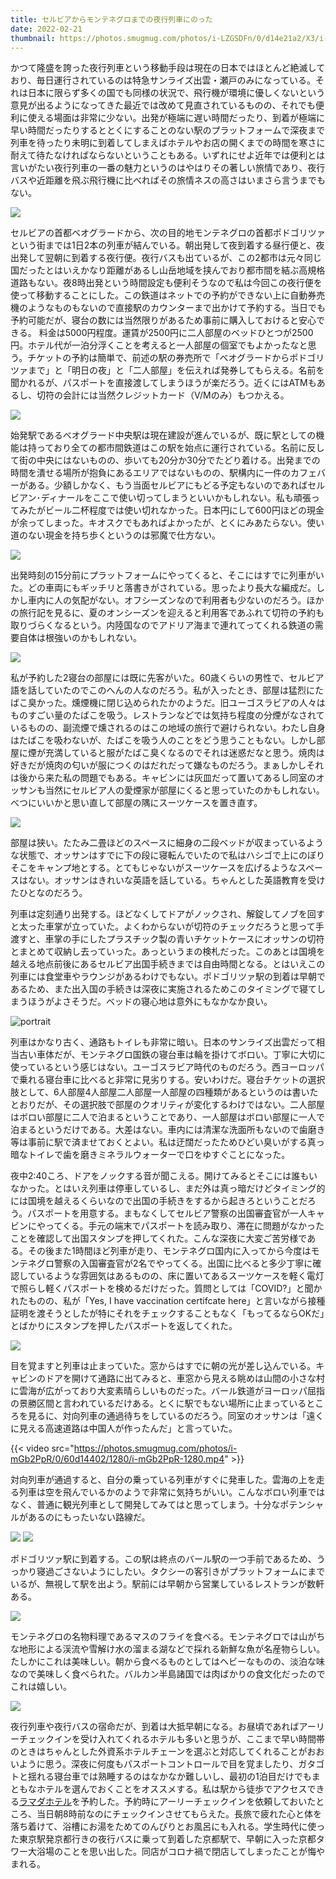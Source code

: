 ```yaml
---
title: セルビアからモンテネグロまでの夜行列車にのった
date: 2022-02-21
thumbnail: https://photos.smugmug.com/photos/i-LZGSDFn/0/d14e21a2/X3/i-LZGSDFn-X3.jpg
---
```


かつて隆盛を誇った夜行列車という移動手段は現在の日本ではほとんど絶滅しており、毎日運行されているのは特急サンライズ出雲・瀬戸のみになっている。それは日本に限らず多くの国でも同様の状況で、飛行機が環境に優しくないという意見が出るようになってきた最近では改めて見直されているものの、それでも便利に使える場面は非常に少ない。出発が極端に遅い時間だったり、到着が極端に早い時間だったりするととくにすることのない駅のプラットフォームで深夜まで列車を待ったり未明に到着してしまえばホテルやお店の開くまでの時間を寒さに耐えて待たなければならないということもある。いずれにせよ近年では便利とは言いがたい夜行列車の一番の魅力というのはやはりその著しい旅情であり、夜行バスや近距離を飛ぶ飛行機に比べればその旅情ネスの高さはいまさら言うまでもない。

![](https://photos.smugmug.com/photos/i-NpczmPz/0/1029fd08/X3/i-NpczmPz-X3.jpg)

セルビアの首都ベオグラードから、次の目的地モンテネグロの首都ポドゴリツァという街までは1日2本の列車が結んでいる。朝出発して夜到着する昼行便と、夜出発して翌朝に到着する夜行便。夜行バスも出ているが、この2都市は元々同じ国だったとはいえかなり距離があるし山岳地域を挟んでおり都市間を結ぶ高規格道路もない。夜8時出発という時間設定も便利そうなので私は今回この夜行便を使って移動することにした。この鉄道はネットでの予約ができない上に自動券売機のようなものもないので直接駅のカウンターまで出かけて予約する。当日でも予約可能だが、寝台の数には当然限りがあるため事前に購入しておけると安心できる。 料金は5000円程度。運賃が2500円に二人部屋のベッドひとつが2500円。ホテル代が一泊分浮くことを考えると一人部屋の個室でもよかったなと思う。チケットの予約は簡単で、前述の駅の券売所で「ベオグラードからポドゴリツァまで」と「明日の夜」と「二人部屋」を伝えれば発券してもらえる。名前を聞かれるが、パスポートを直接渡してしまうほうが楽だろう。近くにはATMもあるし、切符の会計には当然クレジットカード（V/Mのみ）もつかえる。

![](https://photos.smugmug.com/photos/i-dvgd7qB/0/e76ae4ef/X3/i-dvgd7qB-X3.jpg)

始発駅であるベオグラード中央駅は現在建設が進んでいるが、既に駅としての機能は持っており全ての都市間鉄道はこの駅を始点に運行されている。名前に反して街の中央にはないものの、歩いても20分か30分でたどり着ける。出発までの時間を潰せる場所が抱負にあるエリアではないものの、駅構内に一件のカフェバーがある。少額しかなく、もう当面セルビアにもどる予定もないのであればセルビアン･ディナールをここで使い切ってしまうといいかもしれない。私も頑張ってみたがビール二杯程度では使い切れなかった。日本円にして600円ほどの現金が余ってしまった。キオスクでもあればよかったが、とくにみあたらない。使い道のない現金を持ち歩くというのは邪魔で仕方ない。

![](https://photos.smugmug.com/photos/i-BkpF9TF/0/161159d7/X3/i-BkpF9TF-X3.jpg)

出発時刻の15分前にプラットフォームにやってくると、そこにはすでに列車がいた。どの車両にもギッチリと落書きがされている。思ったより長大な編成だ。しかし車内に人の気配がない。オフシーズンなので利用者も少ないのだろう。ほかの旅行記を見るに、夏のオンシーズンを迎えると利用客であふれて切符の予約も取りづらくなるという。内陸国なのでアドリア海まで連れてってくれる鉄道の需要自体は根強いのかもしれない。

![](https://photos.smugmug.com/photos/i-72RSTv6/0/3c03a159/X3/i-72RSTv6-X3.jpg)

私が予約した2寝台の部屋には既に先客がいた。60歳くらいの男性で、セルビア語を話していたのでこのへんの人なのだろう。私が入ったとき、部屋は猛烈にたばこ臭かった。燻煙機に閉じ込められたかのようだ。旧ユーゴスラビアの人々はものすごい量のたばこを吸う。レストランなどでは気持ち程度の分煙がなされているものの、副流煙で燻されるのはこの地域の旅行で避けられない。わたし自身はたばこを吸わないが、たばこを吸う人のことをどう思うこともない。しかし部屋に煙が充満していると服がたばこ臭くなるのでそれは迷惑だなと思う。焼肉は好きだが焼肉の匂いが服につくのはだれだって嫌なものだろう。まぁしかしそれは後から来た私の問題でもある。キャビンには灰皿だって置いてあるし同室のオッサンも当然にセルビア人の愛煙家が部屋にくると思っていたのかもしれない。べつにいいかと思い直して部屋の隅にスーツケースを置き直す。

![](https://photos.smugmug.com/photos/i-BvmxWpX/0/c0ff5847/X3/i-BvmxWpX-X3.jpg)

部屋は狭い。たたみ二畳ほどのスペースに細身の二段ベッドが収まっているような状態で、オッサンはすでに下の段に寝転んでいたので私はハシゴで上にのぼりそこをキャンプ地とする。とてもじゃないがスーツケースを広げるようなスペースはない。オッサンはきれいな英語を話している。ちゃんとした英語教育を受けたひとなのだろう。

列車は定刻通り出発する。ほどなくしてドアがノックされ、解錠してノブを回すと太った車掌が立っていた。よくわからないが切符のチェックだろうと思って手渡すと、車掌の手にしたプラスチック製の青いチケットケースにオッサンの切符とまとめて収納し去っていった。あっというまの検札だった。このあとは国境を越える地点前後にあるセルビア出国手続きまでは自由時間となる。とはいえこの列車には食堂車やラウンジがあるわけでもない。ポドゴリツァ駅の到着は早朝であるため、また出入国の手続きは深夜に実施されるためこのタイミングで寝てしまうほうがよさそうだ。ベッドの寝心地は意外にもなかなか良い。

![portrait](https://photos.smugmug.com/photos/i-LZGSDFn/0/d14e21a2/X3/i-LZGSDFn-X3.jpg)

列車はかなり古く、通路もトイレも非常に暗い。日本のサンライズ出雲だって相当古い車体だが、モンテネグロ国鉄の寝台車は輪を掛けてボロい。丁寧に大切に使っているという感じはない。ユーゴスラビア時代のものだろう。西ヨーロッパで乗れる寝台車に比べると非常に見劣りする。安いわけだ。寝台チケットの選択肢として、6人部屋4人部屋二人部屋一人部屋の四種類があるというのは書いたとおりだが、その選択肢で部屋のクオリティが変化するわけではない。二人部屋はボロい部屋に二人で泊まるということであり、一人部屋はボロい部屋に一人で泊まるというだけである。大差はない。車内には清潔な洗面所もないので歯磨き等は事前に駅で済ませておくとよい。私は迂闊だったためひどい臭いがする真っ暗なトイレで歯を磨きミネラルウォーターで口をゆすぐことになった。

夜中2:40ころ、ドアをノックする音が聞こえる。開けてみるとそこには誰もいなかった。とはいえ列車は停車しているし、まだ外は真っ暗だけどタイミング的には国境を越えるくらいなので出国の手続きをするから起きろということだろう。パスポートを用意する。まもなくしてセルビア警察の出国審査官が一人キャビンにやってくる。手元の端末でパスポートを読み取り、滞在に問題がなかったことを確認して出国スタンプを押してくれた。こんな深夜に大変ご苦労様である。その後また1時間ほど列車が走り、モンテネグロ国内に入ってから今度はモンテネグロ警察の入国審査官が2名でやってくる。出国に比べると多少丁寧に確認しているような雰囲気はあるものの、床に置いてあるスーツケースを軽く電灯で照らし軽くパスポートを検めるだけだった。質問としては「COVID?」と聞かれたものの、私が「Yes, I have vaccination certifcate here」と言いながら接種証明を渡そうとしたが特にそれをチェックすることもなく「もってるならOKだ」とばかりにスタンプを押したパスポートを返してくれた。

![](https://photos.smugmug.com/photos/i-G5HxPHn/0/e2e28795/X3/i-G5HxPHn-X3.jpg)

目を覚ますと列車は止まっていた。窓からはすでに朝の光が差し込んでいる。キャビンのドアを開けて通路に出てみると、車窓から見える眺めは山間の小さな村に雲海が広がっており大変素晴らしいものだった。バール鉄道がヨーロッパ屈指の景勝区間と言われているだけある。とくに駅でもない場所に止まっているところを見るに、対向列車の通過待ちをしているのだろう。同室のオッサンは「遠くに見える高速道路は中国人が作ったんだ」と言っていた。

{{< video src="https://photos.smugmug.com/photos/i-mGb2PpR/0/60d14402/1280/i-mGb2PpR-1280.mp4" >}}

対向列車が通過すると、自分の乗っている列車がすぐに発車した。雲海の上を走る列車は空を飛んでいるかのようで非常に気持ちがいい。こんなボロい列車ではなく、普通に観光列車として開発してみてはと思ってしまう。十分なポテンシャルがあるのにもったいない路線だ。

![](https://photos.smugmug.com/photos/i-NRWFhNf/0/2f591a69/X3/i-NRWFhNf-X3.jpg)
![](https://photos.smugmug.com/photos/i-cs2jjtf/0/b75c39cb/X3/i-cs2jjtf-X3.jpg)

ポドゴリツァ駅に到着する。この駅は終点のバール駅の一つ手前であるため、うっかり寝過ごさないようにしたい。タクシーの客引きがプラットフォームにまでいるが、無視して駅を出よう。駅前には早朝から営業しているレストランが数軒ある。

![](https://photos.smugmug.com/photos/i-wJDzP85/0/5f33f4bc/X3/i-wJDzP85-X3.jpg)

モンテネグロの名物料理であるマスのフライを食べる。モンテネグロでは山がちな地形による渓流や雪解け水の溜まる湖などで採れる新鮮な魚が名産物らしい。たしかにこれは美味しい。朝から食べるものとしてはヘビーなものの、淡泊な味なので美味しく食べられた。バルカン半島諸国では肉ばかりの食文化だったのでこれは嬉しい。

![](https://photos.smugmug.com/photos/i-dpgS2Nb/0/ff2a9298/X3/i-dpgS2Nb-X3.jpg)

夜行列車や夜行バスの宿命だが、到着は大抵早朝になる。お昼頃であればアーリーチェックインを受け入れてくれるホテルも多いと思うが、ここまで早い時間帯のときはちゃんとした外資系ホテルチェーンを選ぶと対応してくれることがおおいように思う。深夜に何度もパスポートコントロールで目を覚ましたり、ガタゴトと揺れる寝台車では熟睡するのはなかなか難しいし、最初の1泊目だけでもまともなホテルを選んでおくことをオススメする。私は駅から徒歩でアクセスできる[ラマダホテル](http://www.booking.com/Share-ShDu3K)を予約した。予約時にアーリーチェックインを依頼しておいたところ、当日朝8時前なのにチェックインさせてもらえた。長旅で疲れた心と体を落ち着けて、浴槽にお湯をためてのんびりとお風呂にも入れる。学生時代に使った東京駅発京都行きの夜行バスに乗って到着した京都駅で、早朝に入った京都タワー大浴場のことを思い出した。同店がコロナ禍で閉店してしまったことが悔やまれる。

